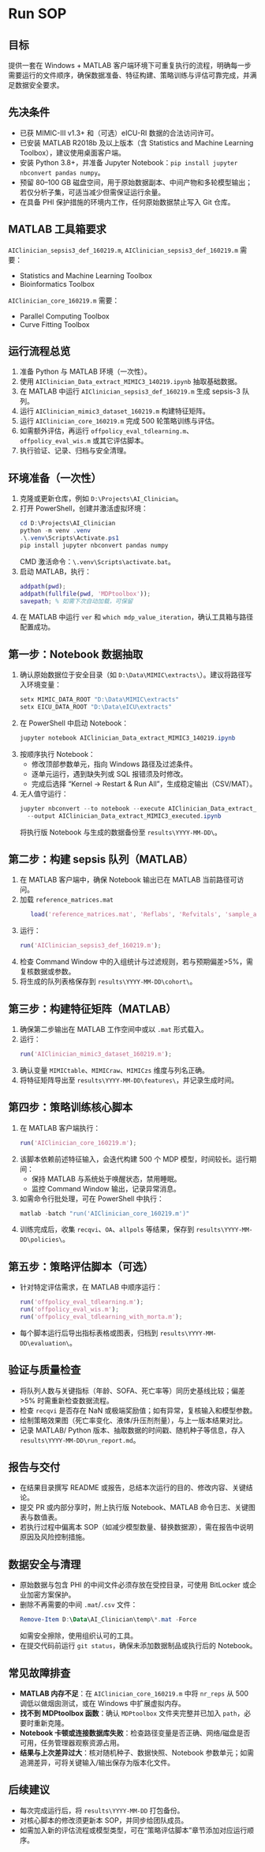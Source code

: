 # Run SOP

## 目标
提供一套在 Windows + MATLAB 客户端环境下可重复执行的流程，明确每一步需要运行的文件顺序，确保数据准备、特征构建、策略训练与评估可靠完成，并满足数据安全要求。

## 先决条件
- 已获 MIMIC-III v1.3+ 和（可选）eICU-RI 数据的合法访问许可。
- 已安装 MATLAB R2018b 及以上版本（含 Statistics and Machine Learning Toolbox），建议使用桌面客户端。
- 安装 Python 3.8+，并准备 Jupyter Notebook：`pip install jupyter nbconvert pandas numpy`。
- 预留 80–100 GB 磁盘空间，用于原始数据副本、中间产物和多轮模型输出；若仅分析子集，可适当减少但需保证运行余量。
- 在具备 PHI 保护措施的环境内工作，任何原始数据禁止写入 Git 仓库。

## MATLAB 工具箱要求
`AIClinician_sepsis3_def_160219.m`, `AIClinician_sepsis3_def_160219.m` 需要：
- Statistics and Machine Learning Toolbox
- Bioinformatics Toolbox

`AIClinician_core_160219.m` 需要：
- Parallel Computing Toolbox
- Curve Fitting Toolbox



## 运行流程总览
1. 准备 Python 与 MATLAB 环境（一次性）。
2. 使用 `AIClinician_Data_extract_MIMIC3_140219.ipynb` 抽取基础数据。
3. 在 MATLAB 中运行 `AIClinician_sepsis3_def_160219.m` 生成 sepsis-3 队列。
4. 运行 `AIClinician_mimic3_dataset_160219.m` 构建特征矩阵。
5. 运行 `AIClinician_core_160219.m` 完成 500 轮策略训练与评估。
6. 如需额外评估，再运行 `offpolicy_eval_tdlearning.m`、`offpolicy_eval_wis.m` 或其它评估脚本。
7. 执行验证、记录、归档与安全清理。

## 环境准备（一次性）
1. 克隆或更新仓库，例如 `D:\Projects\AI_Clinician`。
2. 打开 PowerShell，创建并激活虚拟环境：
   ```powershell
   cd D:\Projects\AI_Clinician
   python -m venv .venv
   .\.venv\Scripts\Activate.ps1
   pip install jupyter nbconvert pandas numpy
   ```
   CMD 激活命令：`\.venv\Scripts\activate.bat`。
3. 启动 MATLAB，执行：
   ```matlab
   addpath(pwd);
   addpath(fullfile(pwd, 'MDPtoolbox'));
   savepath; % 如需下次自动加载，可保留
   ```
4. 在 MATLAB 中运行 `ver` 和 `which mdp_value_iteration`，确认工具箱与路径配置成功。

## 第一步：Notebook 数据抽取
1. 确认原始数据位于安全目录（如 `D:\Data\MIMIC\extracts\`）。建议将路径写入环境变量：
   ```powershell
   setx MIMIC_DATA_ROOT "D:\Data\MIMIC\extracts"
   setx EICU_DATA_ROOT "D:\Data\eICU\extracts"
   ```
2. 在 PowerShell 中启动 Notebook：
   ```powershell
   jupyter notebook AIClinician_Data_extract_MIMIC3_140219.ipynb
   ```
3. 按顺序执行 Notebook：
   - 修改顶部参数单元，指向 Windows 路径及过滤条件。
   - 逐单元运行，遇到缺失列或 SQL 报错须及时修改。
   - 完成后选择 “Kernel → Restart & Run All”，生成稳定输出（CSV/MAT）。
4. 无人值守运行：
   ```powershell
   jupyter nbconvert --to notebook --execute AIClinician_Data_extract_MIMIC3_140219.ipynb \
     --output AIClinician_Data_extract_MIMIC3_executed.ipynb
   ```
   将执行版 Notebook 与生成的数据备份至 `results\YYYY-MM-DD\`。

## 第二步：构建 sepsis 队列（MATLAB）
1. 在 MATLAB 客户端中，确保 Notebook 输出已在 MATLAB 当前路径可访问。
2. 加载 `reference_matrices.mat` 
   ```matlab
      load('reference_matrices.mat', 'Reflabs', 'Refvitals', 'sample_and_hold');
   ```
3. 运行：
   ```matlab
   run('AIClinician_sepsis3_def_160219.m');
   ```
4. 检查 Command Window 中的入组统计与过滤规则，若与预期偏差>5%，需复核数据或参数。
5. 将生成的队列表格保存到 `results\YYYY-MM-DD\cohort\`。

## 第三步：构建特征矩阵（MATLAB）
1. 确保第二步输出在 MATLAB 工作空间中或以 `.mat` 形式载入。
2. 运行：
   ```matlab
   run('AIClinician_mimic3_dataset_160219.m');
   ```
3. 确认变量 `MIMICtable`、`MIMICraw`、`MIMICzs` 维度与列名正确。
4. 将特征矩阵导出至 `results\YYYY-MM-DD\features\`，并记录生成时间。

## 第四步：策略训练核心脚本
1. 在 MATLAB 客户端执行：
   ```matlab
   run('AIClinician_core_160219.m');
   ```
2. 该脚本依赖前述特征输入，会迭代构建 500 个 MDP 模型，时间较长。运行期间：
   - 保持 MATLAB 与系统处于唤醒状态，禁用睡眠。
   - 监控 Command Window 输出，记录异常消息。
3. 如需命令行批处理，可在 PowerShell 中执行：
   ```powershell
   matlab -batch "run('AIClinician_core_160219.m')"
   ```
4. 训练完成后，收集 `recqvi`、`OA`、`allpols` 等结果，保存到 `results\YYYY-MM-DD\policies\`。

## 第五步：策略评估脚本（可选）
- 针对特定评估需求，在 MATLAB 中顺序运行：
  ```matlab
  run('offpolicy_eval_tdlearning.m');
  run('offpolicy_eval_wis.m');
  run('offpolicy_eval_tdlearning_with_morta.m');
  ```
- 每个脚本运行后导出指标表格或图表，归档到 `results\YYYY-MM-DD\evaluation\`。

## 验证与质量检查
- 将队列人数与关键指标（年龄、SOFA、死亡率等）同历史基线比较；偏差>5% 时需重新检查数据流程。
- 检查 `recqvi` 是否存在 NaN 或极端奖励值；如有异常，复核输入和模型参数。
- 绘制策略效果图（死亡率变化、液体/升压剂剂量），与上一版本结果对比。
- 记录 MATLAB/ Python 版本、抽取数据的时间戳、随机种子等信息，存入 `results\YYYY-MM-DD\run_report.md`。

## 报告与交付
- 在结果目录撰写 README 或报告，总结本次运行的目的、修改内容、关键结论。
- 提交 PR 或内部分享时，附上执行版 Notebook、MATLAB 命令日志、关键图表与数值表。
- 若执行过程中偏离本 SOP（如减少模型数量、替换数据源），需在报告中说明原因及风险控制措施。

## 数据安全与清理
- 原始数据与包含 PHI 的中间文件必须存放在受控目录，可使用 BitLocker 或企业加密方案保护。
- 删除不再需要的中间 `.mat`/`.csv` 文件：
  ```powershell
  Remove-Item D:\Data\AI_Clinician\temp\*.mat -Force
  ```
  如需安全擦除，使用组织认可的工具。
- 在提交代码前运行 `git status`，确保未添加数据制品或执行后的 Notebook。

## 常见故障排查
- **MATLAB 内存不足**：在 `AIClinician_core_160219.m` 中将 `nr_reps` 从 500 调低以做烟囱测试，或在 Windows 中扩展虚拟内存。
- **找不到 MDPtoolbox 函数**：确认 `MDPtoolbox` 文件夹完整并已加入 `path`，必要时重新克隆。
- **Notebook 卡顿或连接数据库失败**：检查路径变量是否正确、网络/磁盘是否可用，任务管理器观察资源占用。
- **结果与上次差异过大**：核对随机种子、数据快照、Notebook 参数单元；如需追溯差异，可将关键输入/输出保存为版本化文件。

## 后续建议
- 每次完成运行后，将 `results\YYYY-MM-DD` 打包备份。
- 对核心脚本的修改须更新本 SOP，并同步给团队成员。
- 如需加入新的评估流程或模型类型，可在“策略评估脚本”章节添加对应运行顺序。
